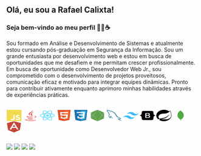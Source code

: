 ## Olá, eu sou a Rafael Calixta!

### Seja bem-vindo ao meu perfil 🍕🍃☕ <br>
Sou formado em Análise e Desenvolvimento de Sistemas e atualmente estou cursando pós-graduação em Segurança da Informação. Sou um grande entusiasta por desenvolvimento web e estou em busca de oportunidades que me desafiem e me permitam crescer profissionalmente. Em busca de oportunidade como Desenvolvedor Web Jr., sou comprometido com o desenvolvimento de projetos proveitosos, comunicação eficaz e motivado para integrar equipes dinâmicas. Pronto para contribuir ativamente enquanto aprimoro minhas habilidades através de experiências práticas.


<div style="display: inline_block"><br>
  <img align="center" alt="Rafa-Js" height="30" width="40" src="https://raw.githubusercontent.com/devicons/devicon/master/icons/javascript/javascript-plain.svg">
  <img align="center" alt="Rafa-Java" height="30" width="40" src="https://raw.githubusercontent.com/devicons/devicon/master/icons/java/java-plain.svg">
  <img align="center" alt="Rafa-React" height="30" width="40" src="https://raw.githubusercontent.com/devicons/devicon/master/icons/react/react-original.svg">
  <img align="center" alt="Rafa-HTML" height="30" width="40" src="https://raw.githubusercontent.com/devicons/devicon/master/icons/html5/html5-original.svg">
  <img align="center" alt="Rafa-CSS" height="30" width="40" src="https://raw.githubusercontent.com/devicons/devicon/master/icons/css3/css3-original.svg">
  <img align="center" alt="Rafa-NodeJS" height="30" width="40" src="https://raw.githubusercontent.com/devicons/devicon/master/icons/nodejs/nodejs-plain.svg">
  <img align="center" alt="Rafa-MySQL" height="30" width="40" src="https://raw.githubusercontent.com/devicons/devicon/master/icons/mysql/mysql-plain.svg">
  <img align="center" alt="Rafa-TailwindCSS" height="30" width="40" src="https://raw.githubusercontent.com/devicons/devicon/master/icons/tailwindcss/tailwindcss-plain.svg">
  <img align="center" alt="Rafa-Bootstrap" height="30" width="40" src="https://raw.githubusercontent.com/devicons/devicon/master/icons/bootstrap/bootstrap-plain.svg">
  <img align="center" alt="Rafa-SpringBoot" height="30" width="40" src="https://raw.githubusercontent.com/devicons/devicon/master/icons/spring/spring-plain.svg">
  <img align="center" alt="Rafa-MongoDB" height="30" width="40" src="https://raw.githubusercontent.com/devicons/devicon/master/icons/mongodb/mongodb-plain.svg">
  <img align="center" alt="Rafa-Angular" height="30" width="40" src="https://raw.githubusercontent.com/devicons/devicon/master/icons/angularjs/angularjs-plain.svg">
</div>
  
  ##
 
<div> 
  <a href="https://portfolio-racalixta.vercel.app/" target="_blank"><img src="https://img.shields.io/badge/-Portfolio-FF8300?style=for-the-badge&logoColor=white" target="_blank"></a>
  <a href="https://www.linkedin.com/in/rafael-calixta/" target="_blank"><img src="https://img.shields.io/badge/-LinkedIn-%230077B5?style=for-the-badge&logo=linkedin&logoColor=white" target="_blank"></a> 
  <a href = "mailto:ra.calixta@gmail.com"><img src="https://img.shields.io/badge/-Gmail-%23333?style=for-the-badge&logo=gmail&logoColor=white" target="_blank"></a>
  <a href = "https://docs.google.com/document/d/e/2PACX-1vQWUtraz0BYY4BGIRqAVp5niGArv1RNndrrqCdax2HgLN9AmSczRYMN35oyOUlFw-Ue7JD3Apm7YzXf/pub"><img src="https://img.shields.io/badge/-Curr%C3%ADculo-AA03FF?style=for-the-badge&logoColor=white" target="_blank"></a>
</div>
